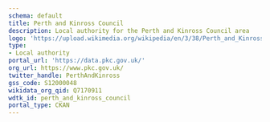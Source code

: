 ```yaml
---
schema: default
title: Perth and Kinross Council
description: Local authority for the Perth and Kinross Council area 
logo: 'https://upload.wikimedia.org/wikipedia/en/3/38/Perth_and_Kinross_Council_logo.svg'
type:
- Local authority
portal_url: 'https://data.pkc.gov.uk/'
org_url: https://www.pkc.gov.uk/
twitter_handle: PerthAndKinross
gss_code: S12000048
wikidata_org_qid: Q7170911
wdtk_id: perth_and_kinross_council
portal_type: CKAN
---
```

